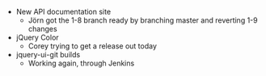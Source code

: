 * New API documentation site
  * Jörn got the 1-8 branch ready by branching master and reverting 1-9 changes
* jQuery Color
  * Corey trying to get a release out today
* jquery-ui-git builds
  * Working again, through Jenkins
